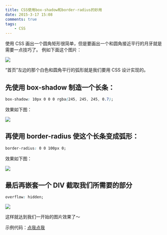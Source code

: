 ```yaml
---
title: CSS使用box-shadow和border-radius的妙用
date: 2015-3-17 15:08
comments: true
tags:
	- CSS
---
```


使用 CSS 画出一个圆角矩形很简单，但是要画出一个和圆角接近平行的月牙就是需要一点技巧了。
例如下面这个图片：

![](https://lh3.googleusercontent.com/J7hkxUNbul8mcA7PqTDMR6_3_-Il8pGLgPYJSR0SeXo=w353-h245-no)

“首页”左边的那个白色和圆角平行的弧形就是我们要用 CSS 设计实现的。

## 先使用 box-shadow 制造一个长条：

```css
box-shadow: 10px 0 0 0 rgba(245, 245, 245, 0.7);
```

效果如下图：

![](https://lh3.googleusercontent.com/Mk8ZeRV-Z59BBgsEk3Ym3JYap4j01_Z0UuhuiXRUrSA=w358-h207-p-no)

## 再使用 border-radius 使这个长条变成弧形：

```css
border-radius: 0 0 100px 0;
```

效果如下图：

![](https://lh3.googleusercontent.com/-TZnghbYv5uo/VQfetlBJz-I/AAAAAAAAirw/8TK9DUgobFI/w307-h142-no/2015-03-17-155813_307x142_scrot.png)

## 最后再嵌套一个 DIV 截取我们所需要的部分

```css
overflow: hidden;
```

![](https://lh3.googleusercontent.com/1rnHBiAIGT17FaRokCRPZR_6DAMtu7CLhqep3Vp1GE4=w332-h207-p-no)

这样就达到我们一开始的图片效果了～

示例代码：[点我点我](https://jsfiddle.net/x21au4kc/1/)

